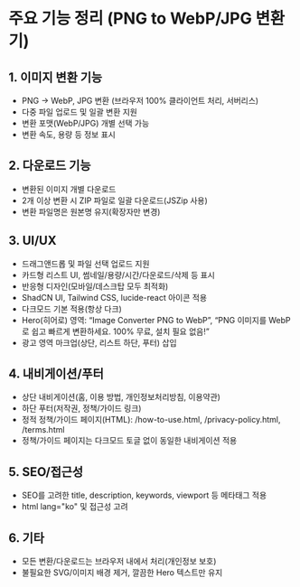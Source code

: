 # 주요 기능 정리 (PNG to WebP/JPG 변환기)

## 1. 이미지 변환 기능
- PNG → WebP, JPG 변환 (브라우저 100% 클라이언트 처리, 서버리스)
- 다중 파일 업로드 및 일괄 변환 지원
- 변환 포맷(WebP/JPG) 개별 선택 가능
- 변환 속도, 용량 등 정보 표시

## 2. 다운로드 기능
- 변환된 이미지 개별 다운로드
- 2개 이상 변환 시 ZIP 파일로 일괄 다운로드(JSZip 사용)
- 변환 파일명은 원본명 유지(확장자만 변경)

## 3. UI/UX
- 드래그앤드롭 및 파일 선택 업로드 지원
- 카드형 리스트 UI, 썸네일/용량/시간/다운로드/삭제 등 표시
- 반응형 디자인(모바일/데스크탑 모두 최적화)
- ShadCN UI, Tailwind CSS, lucide-react 아이콘 적용
- 다크모드 기본 적용(항상 다크)
- Hero(히어로) 영역: “Image Converter PNG to WebP”, “PNG 이미지를 WebP로 쉽고 빠르게 변환하세요. 100% 무료, 설치 필요 없음!”
- 광고 영역 마크업(상단, 리스트 하단, 푸터) 삽입

## 4. 내비게이션/푸터
- 상단 내비게이션(홈, 이용 방법, 개인정보처리방침, 이용약관)
- 하단 푸터(저작권, 정책/가이드 링크)
- 정적 정책/가이드 페이지(HTML): /how-to-use.html, /privacy-policy.html, /terms.html
- 정책/가이드 페이지는 다크모드 토글 없이 동일한 내비게이션 적용

## 5. SEO/접근성
- SEO를 고려한 title, description, keywords, viewport 등 메타태그 적용
- html lang="ko" 및 접근성 고려

## 6. 기타
- 모든 변환/다운로드는 브라우저 내에서 처리(개인정보 보호)
- 불필요한 SVG/이미지 배경 제거, 깔끔한 Hero 텍스트만 유지 